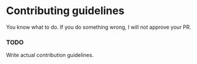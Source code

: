 # Contributing guidelines

You know what to do. If you do something wrong, I will not approve your PR.

### TODO
Write actual contribution guidelines.
